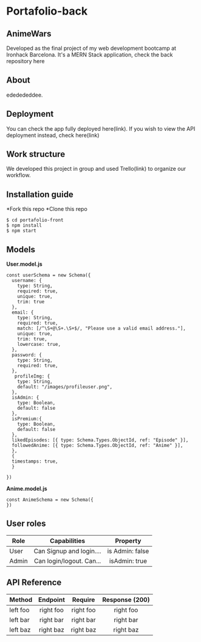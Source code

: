 # Portafolio-back

## AnimeWars
Developed as the final project of my web development bootcamp at Ironhack Barcelona. It's a MERN Stack application, check the back repository here<link>

## About
ededededdee.


## Deployment

You can check the app fully deployed here(link). If you wish to view the API deployment instead, check here(link)

## Work structure

We developed this project in group and used Trello(link) to organize our workflow.

## Installation guide

*Fork this repo
*Clone this repo

```
$ cd portafolio-front
$ npm install
$ npm start
```

## Models
**User.model.js**
```
const userSchema = new Schema({
  username: {
    type: String,
    required: true,
    unique: true,
    trim: true
  },
  email: {
    type: String,
    required: true,
    match: [/^\S+@\S+.\S+$/, "Please use a valid email address."],
    unique: true,
    trim: true,
    lowercase: true,
  },
  password: {
    type: String,
    required: true,
  },
   profileImg: {
    type: String,
    default: "/images/profileuser.png",
  },
  isAdmin: {
    type: Boolean,
    default: false
  },
  isPremium:{
    type: Boolean,
    default: false
  },
  likedEpisodes: [{ type: Schema.Types.ObjectId, ref: "Episode" }],
  followedAnime: [{ type: Schema.Types.ObjectId, ref: "Anime" }],
  },
  {
  timestamps: true,
  }

})
```

**Anime.model.js**
```
const AnimeSchema = new Schema({
})
```

## User roles

| Role          | Capabilities  | Property      |
| ------------- |:-------------:|:-------------:|
| User          | Can Signup and login....     | is Admin: false     |
| Admin      | Can login/logout. Can...    | isAdmin: true     |

## API Reference

| Method        | Endpoint | Require | Response (200) | 
| ------------- |:-------------:|:-------------:|:-------------:|
| left foo      | right foo     | right foo     | right foo     |
| left bar      | right bar     | right bar     | right bar     |
| left baz      | right baz     | right baz     |right baz      |


